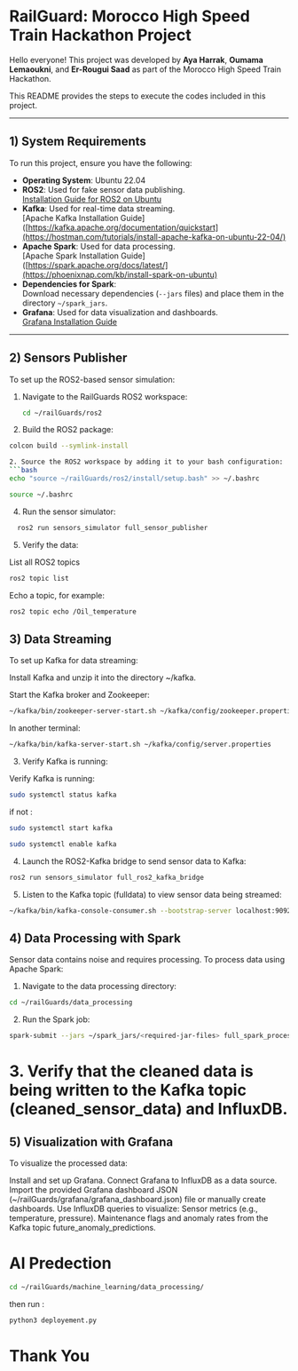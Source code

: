 # RailGuard: Morocco High Speed Train Hackathon Project

Hello everyone! This project was developed by **Aya Harrak**, **Oumama Lemaoukni**, and **Er-Rougui Saad** as part of the Morocco High Speed Train Hackathon.

This README provides the steps to execute the codes included in this project.

---

## 1) System Requirements

To run this project, ensure you have the following:

- **Operating System**: Ubuntu 22.04
- **ROS2**: Used for fake sensor data publishing.  
  [Installation Guide for ROS2 on Ubuntu](https://docs.ros.org/en/humble/Installation/Ubuntu-Install-Debians.html)
- **Kafka**: Used for real-time data streaming.  
  [Apache Kafka Installation Guide]([https://kafka.apache.org/documentation/quickstart](https://hostman.com/tutorials/install-apache-kafka-on-ubuntu-22-04/)
- **Apache Spark**: Used for data processing.  
  [Apache Spark Installation Guide]([https://spark.apache.org/docs/latest/](https://phoenixnap.com/kb/install-spark-on-ubuntu)
- **Dependencies for Spark**:  
  Download necessary dependencies (`--jars` files) and place them in the directory `~/spark_jars`.
- **Grafana**: Used for data visualization and dashboards.  
  [Grafana Installation Guide](https://grafana.com/docs/grafana/latest/setup-grafana/installation/)

---

## 2) Sensors Publisher

To set up the ROS2-based sensor simulation:

1. Navigate to the RailGuards ROS2 workspace:
   ```bash
   cd ~/railGuards/ros2

2. Build the ROS2 package:
 ```bash
 colcon build --symlink-install

2. Source the ROS2 workspace by adding it to your bash configuration:
 ```bash
 echo "source ~/railGuards/ros2/install/setup.bash" >> ~/.bashrc
```

 ```bash
 source ~/.bashrc
```

4. Run the sensor simulator:

```bash
  ros2 run sensors_simulator full_sensor_publisher
  ```

5. Verify the data:

List all ROS2 topics
```bash
ros2 topic list
```

Echo a topic, for example:

```bash
ros2 topic echo /Oil_temperature
```


## 3) Data Streaming

To set up Kafka for data streaming:

Install Kafka and unzip it into the directory ~/kafka.

Start the Kafka broker and Zookeeper:
```bash
~/kafka/bin/zookeeper-server-start.sh ~/kafka/config/zookeeper.properties
```
In another terminal:
```bash
~/kafka/bin/kafka-server-start.sh ~/kafka/config/server.properties
```

3. Verify Kafka is running:

Verify Kafka is running:

```bash
sudo systemctl status kafka
```

if not :

```bash
sudo systemctl start kafka
```
```bash
sudo systemctl enable kafka
```

4. Launch the ROS2-Kafka bridge to send sensor data to Kafka:
```bash
ros2 run sensors_simulator full_ros2_kafka_bridge
```

5. Listen to the Kafka topic (fulldata) to view sensor data being streamed:

```bash
~/kafka/bin/kafka-console-consumer.sh --bootstrap-server localhost:9092 --topic fulldata
```

## 4) Data Processing with Spark
Sensor data contains noise and requires processing. To process data using Apache Spark:

1. Navigate to the data processing directory:
```bash
cd ~/railGuards/data_processing
```

2. Run the Spark job:
```bash
spark-submit --jars ~/spark_jars/<required-jar-files> full_spark_processing.py
```

# 3. Verify that the cleaned data is being written to the Kafka topic (cleaned_sensor_data) and InfluxDB.


## 5) Visualization with Grafana

To visualize the processed data:

Install and set up Grafana.
Connect Grafana to InfluxDB as a data source.
Import the provided Grafana dashboard JSON (~/railGuards/grafana/grafana_dashboard.json) file or manually create dashboards.
Use InfluxDB queries to visualize:
Sensor metrics (e.g., temperature, pressure).
Maintenance flags and anomaly rates from the Kafka topic future_anomaly_predictions.

# AI Predection

```bash
cd ~/railGuards/machine_learning/data_processing/
```
then run :

```bash
python3 deployement.py
```

# Thank You









